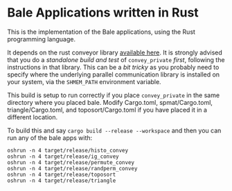# Bale Applications written in Rust

This is the implementation of the Bale applications, using the Rust
programming language.

It depends on the rust conveyor library [available
here](https://github.com/wwc559/convey_private).  It is 
strongly advised that you do a *standalone build and test* of 
`convey_private` *first*, following the instructions in that library.
This can be a *bit tricky* as you probably need to specify where the
underlying parallel communication library is installed on
your system, via the `SHMEM_PATH` environment variable.

This build is setup to run correctly if you place `convey_private`
in the same directory where you placed bale.  Modify Cargo.toml,
spmat/Cargo.toml, triangle/Cargo.toml, and toposort/Cargo.toml
if you have placed it in a different location.

To build this and say `cargo build --release --workspace` and then you can 
run any of the bale apps with:

```
oshrun -n 4 target/release/histo_convey
oshrun -n 4 target/release/ig_convey
oshrun -n 4 target/release/permute_convey
oshrun -n 4 target/release/randperm_convey
oshrun -n 4 target/release/toposort
oshrun -n 4 target/release/triangle
```



